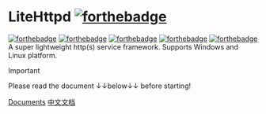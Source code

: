 ﻿# LiteHttpd [![forthebadge](https://github.com/FangCunWuChang/for-the-badge/blob/master/src/images/badges/works-on-my-machine.svg)](https://github.com/FangCunWuChang/for-the-badge/)
[![forthebadge](https://github.com/FangCunWuChang/for-the-badge/blob/master/src/images/badges/built-with-love.svg)](https://github.com/FangCunWuChang/for-the-badge/)
[![forthebadge](https://github.com/FangCunWuChang/for-the-badge/blob/master/src/images/badges/made-with-c-plus-plus.svg)](https://github.com/FangCunWuChang/for-the-badge/)
[![forthebadge](https://github.com/FangCunWuChang/for-the-badge/blob/master/src/images/badges/fixed-bugs.svg)](https://github.com/FangCunWuChang/for-the-badge/)
[![forthebadge](https://github.com/FangCunWuChang/for-the-badge/blob/master/src/images/badges/open-source.svg)](https://github.com/FangCunWuChang/for-the-badge/)
[![forthebadge](https://github.com/FangCunWuChang/for-the-badge/blob/master/src/images/badges/powered-by-black-magic.svg)](https://github.com/FangCunWuChang/for-the-badge/)  
A super lightweight http(s) service framework. Supports Windows and Linux platform.   

> [!IMPORTANT]
> Please read the document ↓↓below↓↓ before starting!

[Documents](docs/en-US.md) [中文文档](docs/zh-CN.md)
